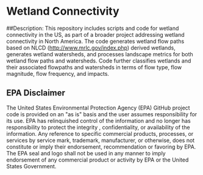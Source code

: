 # Wetland Connectivity

##Description: 
This repository includes scripts and code for wetland connectivity in the US, as part of a broader project addressing wetland connectivity in North America.  The code generates wetland flow paths based on NLCD (http://www.mrlc.gov/index.php) derived wetlands, generates wetland watersheds, and processes landscape metrics for both wetland flow paths and watersheds.  Code further classifies wetlands and their associated flowpaths and watersheds in terms of flow type, flow magnitude, flow frequency, and impacts.

## EPA Disclaimer
The United States Environmental Protection Agency (EPA) GitHub project code is provided on an "as is" basis and the user assumes responsibility for its use.  EPA has relinquished control of the information and no longer has responsibility to protect the integrity , confidentiality, or availability of the information.  Any reference to specific commercial products, processes, or services by service mark, trademark, manufacturer, or otherwise, does not constitute or imply their endorsement, recommendation or favoring by EPA.  The EPA seal and logo shall not be used in any manner to imply endorsement of any commercial product or activity by EPA or the United States Government.

